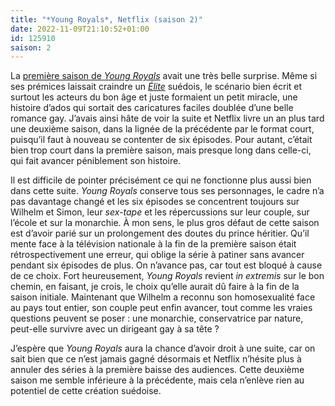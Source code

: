 ```yaml
---
title: "*Young Royals*, Netflix (saison 2)"
date: 2022-11-09T21:10:52+01:00
id: 125910 
saison: 2
---
```


La [première saison de *Young Royals*](https://voiretmanger.fr/young-royals-ambjorn-forsman-forsman-netflix/) avait une très belle surprise. Même si ses prémices laissait craindre un [*Élite*](https://voiretmanger.fr/elite-madrona-montero-netflix/) suédois, le scénario bien écrit et surtout les acteurs du bon âge et juste formaient un petit miracle, une histoire d’ados qui sortait des caricatures faciles doublée d’une belle romance gay. J’avais ainsi hâte de voir la suite et Netflix livre un an plus tard une deuxième saison, dans la lignée de la précédente par le format court, puisqu’il faut à nouveau se contenter de six épisodes. Pour autant, c’était bien trop court dans la première saison, mais presque long dans celle-ci, qui fait avancer péniblement son histoire.

Il est difficile de pointer précisément ce qui ne fonctionne plus aussi bien dans cette suite. *Young Royals* conserve tous ses personnages, le cadre n’a pas davantage changé et les six épisodes se concentrent toujours sur Wilhelm et Simon, leur *sex-tape* et les répercussions sur leur couple, sur l’école et sur la monarchie. À mon sens, le plus gros défaut de cette saison est d’avoir parié sur un prolongement des doutes du prince héritier. Qu’il mente face à la télévision nationale à la fin de la première saison était rétrospectivement une erreur, qui oblige la série à patiner sans avancer pendant six épisodes de plus. On n’avance pas, car tout est bloqué à cause de ce choix. Fort heureusement, *Young Royals* revient *in extremis* sur le bon chemin, en faisant, je crois, le choix qu’elle aurait dû faire à la fin de la saison initiale. Maintenant que Wilhelm a reconnu son homosexualité face au pays tout entier, son couple peut enfin avancer, tout comme les vraies questions peuvent se poser : une monarchie, conservatrice par nature, peut-elle survivre avec un dirigeant gay à sa tête ?

J’espère que *Young Royals* aura la chance d’avoir droit à une suite, car on sait bien que ce n’est jamais gagné désormais et Netflix n’hésite plus à annuler des séries à la première baisse des audiences. Cette deuxième saison me semble inférieure à la précédente, mais cela n’enlève rien au potentiel de cette création suédoise. 